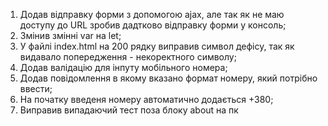 1. Додав відправку форми з допомогою ajax, але так як не маю доступу до URL зробив дадтково відправку форми у консоль;
2. Змінив змінні var на let;
3. У файлі index.html на 200 рядку виправив символ дефісу, так як видавало попередження - некоректного символу;
4. Додав валідацію для інпуту мобільного номера;
5. Додав повідомлення в якому вказано формат номеру, який потрібно ввести;
6. На початку введеня номеру автоматично додається +380;
7. Виправив випадаючий тест поза блоку about на пк
